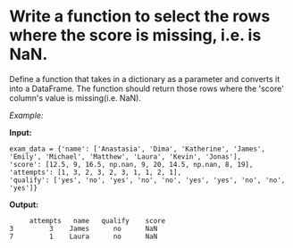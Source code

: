 # Write a function to select the rows where the score is missing, i.e. is NaN.

Define a function that takes in a dictionary as a parameter and converts it into a DataFrame.
The function should return those rows where the 'score' column's value is missing(i.e. NaN).

_Example:_

**Input:**



    exam_data = {'name': ['Anastasia', 'Dima', 'Katherine', 'James', 'Emily', 'Michael', 'Matthew', 'Laura', 'Kevin', 'Jonas'],
    'score': [12.5, 9, 16.5, np.nan, 9, 20, 14.5, np.nan, 8, 19],
    'attempts': [1, 3, 2, 3, 2, 3, 1, 1, 2, 1],
    'qualify': ['yes', 'no', 'yes', 'no', 'no', 'yes', 'yes', 'no', 'no', 'yes']}
    

**Output:**
    
    
    
         attempts   name   qualify    score
    3         3    James      no      NaN
    7         1    Laura      no      NaN